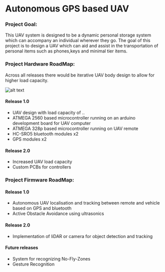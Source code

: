 # Autonomous GPS based UAV
 
### Project Goal:
This UAV system is designed to be a dynamic personal storage system which can accompany an individual wherever they go. The goal of this project is to design a UAV which can aid and assist in the transportation of personal items such as phones,keys and minimal tier items.

### Project Hardware RoadMap:

Across all releases there would be iterative UAV body design to allow for higher load capacity.

![alt text](https://github.com/nyameaama/Autonomous-UAV/blob/master/CAD%20models/Body%20Prototype/Screen%20Shot%202020-06-28%20at%206.02.01%20PM.png)

#### Release 1.0
* UAV design with load capacity of ..
* ATMEGA 2560 based microcontroller running on an arduino development board for UAV computer
* ATMEGA 328p based microcontroller running on UAV remote
* HC-SRO5 bluetooth modules x2
* GPS modules x2

#### Release 2.0
* Increased UAV load capacity
* Custom PCBs for controllers

### Project Firmware RoadMap:

#### Release 1.0
* Autonomous UAV localisation and tracking between remote and vehicle based on GPS and bluetooth
* Active Obstacle Avoidance using ultrasonics

#### Release 2.0 
* Implementation of liDAR or camera for object detection and tracking

#### Future releases
* System for recognizing No-Fly-Zones
* Gesture Recognition
